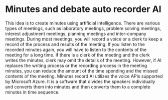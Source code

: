 # Minutes and debate auto recorder AI


This idea is to create minutes using artificial intelligence. There are various types of meetings, such as laboratory meetings, problem solving meetings, interest adjustment meetings, planning meetings and inter-company meetings. During most meetings, you will record a voice or a clerk to keep a record of the process and results of the meeting. If you listen to the recorded minutes again, you will have to listen to the contents of the meeting for a long time. If there is a clerk of the meeting and the clerk writes the minutes, clerk may omit the details of the meeting. However, if AI replaces the writing process or the recording process in the meeting minutes, you can reduce the amount of the time spending and the missed contents of the meeting. Minutes record AI utilizes the voice APIs supported by Microsoft Azure. It is a software that divides the speakers individually and converts them into minutes and then converts them to a complete minutes in time sequence.

